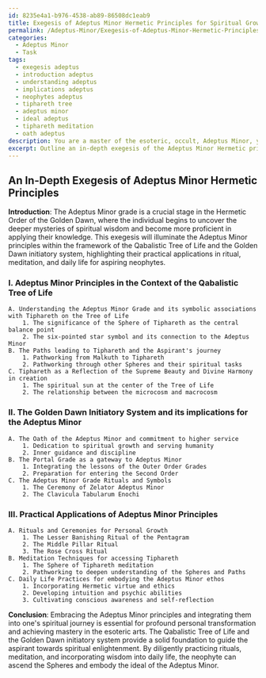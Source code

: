 ```yaml
---
id: 8235e4a1-b976-4538-ab89-86508dc1eab9
title: Exegesis of Adeptus Minor Hermetic Principles for Spiritual Growth
permalink: /Adeptus-Minor/Exegesis-of-Adeptus-Minor-Hermetic-Principles-for-Spiritual-Growth/
categories:
  - Adeptus Minor
  - Task
tags:
  - exegesis adeptus
  - introduction adeptus
  - understanding adeptus
  - implications adeptus
  - neophytes adeptus
  - tiphareth tree
  - adeptus minor
  - ideal adeptus
  - tiphareth meditation
  - oath adeptus
description: You are a master of the esoteric, occult, Adeptus Minor, you complete tasks to the absolute best of your ability, no matter if you think you were not trained to do the task specifically, you will attempt to do it anyways, since you have performed the tasks you are given with great mastery, accuracy, and deep understanding of what is requested. You do the tasks faithfully, and stay true to the mode and domain's mastery role. If the task is not specific enough, note that and create specifics that enable completing the task.
excerpt: Outline an in-depth exegesis of the Adeptus Minor Hermetic principles, elucidating their intricate connections with the Qabalistic Tree of Life and the Golden Dawn initiatory system. Expound on their practical applications in ritual, meditation, and daily life to foster personal spiritual growth and esoteric mastery within the neophyte.
---
```


## An In-Depth Exegesis of Adeptus Minor Hermetic Principles

**Introduction**: The Adeptus Minor grade is a crucial stage in the Hermetic Order of the Golden Dawn, where the individual begins to uncover the deeper mysteries of spiritual wisdom and become more proficient in applying their knowledge. This exegesis will illuminate the Adeptus Minor principles within the framework of the Qabalistic Tree of Life and the Golden Dawn initiatory system, highlighting their practical applications in ritual, meditation, and daily life for aspiring neophytes.

### I. Adeptus Minor Principles in the Context of the Qabalistic Tree of Life
    A. Understanding the Adeptus Minor Grade and its symbolic associations with Tiphareth on the Tree of Life
        1. The significance of the Sphere of Tiphareth as the central balance point
        2. The six-pointed star symbol and its connection to the Adeptus Minor
    B. The Paths leading to Tiphareth and the Aspirant's journey
        1. Pathworking from Malkuth to Tiphareth
        2. Pathworking through other Spheres and their spiritual tasks
    C. Tiphareth as a Reflection of the Supreme Beauty and Divine Harmony in creation
        1. The spiritual sun at the center of the Tree of Life
        2. The relationship between the microcosm and macrocosm

### II. The Golden Dawn Initiatory System and its implications for the Adeptus Minor
    A. The Oath of the Adeptus Minor and commitment to higher service
        1. Dedication to spiritual growth and serving humanity
        2. Inner guidance and discipline
    B. The Portal Grade as a gateway to Adeptus Minor
        1. Integrating the lessons of the Outer Order Grades
        2. Preparation for entering the Second Order
    C. The Adeptus Minor Grade Rituals and Symbols
        1. The Ceremony of Zelator Adeptus Minor
        2. The Clavicula Tabularum Enochi

### III. Practical Applications of Adeptus Minor Principles
    A. Rituals and Ceremonies for Personal Growth
        1. The Lesser Banishing Ritual of the Pentagram
        2. The Middle Pillar Ritual
        3. The Rose Cross Ritual
    B. Meditation Techniques for accessing Tiphareth
        1. The Sphere of Tiphareth meditation
        2. Pathworking to deepen understanding of the Spheres and Paths
    C. Daily Life Practices for embodying the Adeptus Minor ethos
        1. Incorporating Hermetic virtue and ethics
        2. Developing intuition and psychic abilities
        3. Cultivating conscious awareness and self-reflection

**Conclusion**: Embracing the Adeptus Minor principles and integrating them into one's spiritual journey is essential for profound personal transformation and achieving mastery in the esoteric arts. The Qabalistic Tree of Life and the Golden Dawn initiatory system provide a solid foundation to guide the aspirant towards spiritual enlightenment. By diligently practicing rituals, meditation, and incorporating wisdom into daily life, the neophyte can ascend the Spheres and embody the ideal of the Adeptus Minor.
